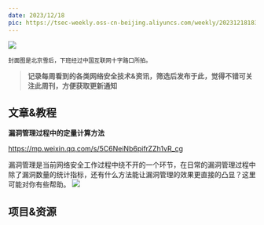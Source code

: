 ```yaml
---
date: 2023/12/18
pic: https://tsec-weekly.oss-cn-beijing.aliyuncs.com/weekly/20231218183655.jpg
---
```


![](https://tsec-weekly.oss-cn-beijing.aliyuncs.com/weekly/20231218183655.jpg)

<small>封面图是北京雪后，下班经过中国互联网十字路口所拍。</small>

> **记录每周看到的各类网络安全技术&资讯，筛选后发布于此，觉得不错可关注此周刊，方便获取更新通知**

## 文章&教程

**漏洞管理过程中的定量计算方法**

https://mp.weixin.qq.com/s/5C6NeiNb6pifrZZh1vR_cg

漏洞管理是当前网络安全工作过程中绕不开的一个环节，在日常的漏洞管理过程中除了漏洞数量的统计指标，还有什么方法能让漏洞管理的效果更直接的凸显？这里可能对你有些帮助。
![](https://tsec-weekly.oss-cn-beijing.aliyuncs.com/weekly/20231218185735.png)

## 项目&资源
